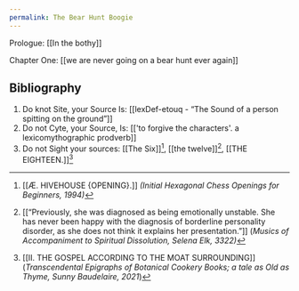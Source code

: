 ```yaml
---
permalink: The Bear Hunt Boogie
---
```

Prologue:
[[In the bothy]]

Chapter One:
[[we are never going on a bear hunt ever again]]


Bibliography
---

1. Do knot Site, your Source Is: [[lexDef-etouq - “The Sound of a person spitting on the ground”]]
2. Do not Cyte, your Source, Is: [['to forgive the characters'. a lexicomythographic prodverb]]
3. Do not Sight your sources: [[The Six]][^6], [[the twelve]][^12], [[THE EIGHTEEN.]][^18]



[^6]:[[Æ. HIVEHOUSE {OPENING}.]] *(Initial Hexagonal Chess Openings for Beginners, 1994)*
[^12]:[[“Previously, she was diagnosed as being emotionally unstable. She has never been happy with the diagnosis of borderline personality disorder, as she does not think it explains her presentation.”]] (*Musics of Accompaniment to Spiritual Dissolution, Selena Elk, 3322)*
[^18]: [[II. THE GOSPEL ACCORDING TO THE MOAT SURROUNDING]] (*Transcendental Epigraphs of Botanical Cookery Books; a tale as Old as Thyme, Sunny Baudelaire, 2021*)